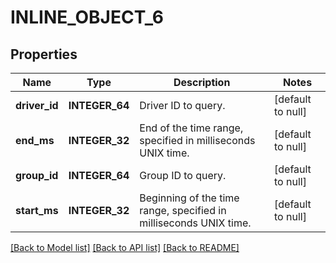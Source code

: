 # INLINE_OBJECT_6

## Properties
Name | Type | Description | Notes
------------ | ------------- | ------------- | -------------
**driver_id** | **INTEGER_64** | Driver ID to query. | [default to null]
**end_ms** | **INTEGER_32** | End of the time range, specified in milliseconds UNIX time. | [default to null]
**group_id** | **INTEGER_64** | Group ID to query. | [default to null]
**start_ms** | **INTEGER_32** | Beginning of the time range, specified in milliseconds UNIX time. | [default to null]

[[Back to Model list]](../README.md#documentation-for-models) [[Back to API list]](../README.md#documentation-for-api-endpoints) [[Back to README]](../README.md)


